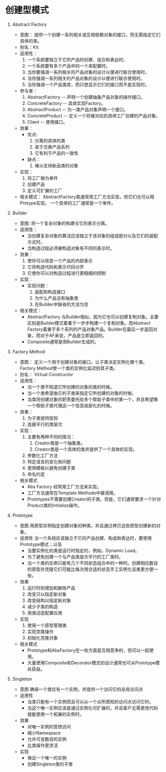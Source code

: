 # 创建型模式

1. Abstract Factory
	- 意图： 提供一个创建一系列相关或互相依赖对象的接口，而无需指定它们具体的类。
	- 别名：Kit
	- 适用性：
		1. 一个系统要独立于它的产品的创建、组合和表达时。
		2. 一个系统要有多个产品中的一个来配置时。
		3. 当你要强调一系列相关的产品对象的设计以便进行联合使用时。
		4. 当你强调一系列相关的产品对象的设计以便进行联合使用时。
		5. 当你强调一个产品类库，而只想显示它们的接口而不是实现时。
	- 参与者：
	  1. AbstractFactory -- 声明一个创建抽象产品对象的操作接口。
	  2. ConcreteFactory -- 具体实现Factory。
	  3. AbstractProduct -- 为一类产品对象声明一个接口。
	  4. ConcreteProduct -- 定义一个将被对应的具体工厂创建的产品对象。
	  5. Client -- 使用接口。
	- 效果：
		- 优点:
			1. 分离的具体的类
			2. 易于交换产品系列
			3. 它有利于产品的一致性
		- 缺点：
			1. 难以支持新品类的对象
	- 实现：
		1. 将工厂做为单件
		2. 创建产品
		3. 定义可扩展的工厂
	- 相关模式：
		AbstractFactory类通常用工厂方法实现，但它们也可以用Protype实现。
		一个具体的工厂通常是一个单件。
2. Builder
	- 意图:
		将一个复杂对象的构建与它的表示分离。
	- 适用性：
		- 当创建复杂对象的算法应该独立于该对象的组成部分以及它们的装配方式时。
		- 当构造过程必须被构造对象有不同的表示时。
	- 效果：
		1. 使你可以改变一个产品的内部表示
		2. 它将构造代码和表示代码分开
		3. 它使你可以对构造过程进行更精细的控制
	- 实现：
		- 实现问题：
			1. 装配和构造接口
			2. 为什么产品没有抽象类
			3. 在Builder中缺省的方法为空
	- 相关模式：
		- AbstractFactory 与Builder相似，因为它也可以创建复制对象。主要区别是Builder模式着重于一步步构建一个复制对象。而Abstract Factory着重于多个系列的产品对象产品。Builder在最后一步返回对象，而对于AF来说，产品是立即返回的。
		- Composite通常是用Builder生成的。

3. Factory Method
	- 意图：
		定义一个用于创建对象的接口，让子类决定实例化哪个类。Factory Method使一个类的实例化延迟到其子类。
	- 别名：
		Virtual Constructor
	- 适用性：
		- 当一个类不知道它所创建的对象的类的时候。
		- 当一个类希望由它的子类来指定它所创建的对象的时候。
		- 当类将创建对象的职责委托给多个帮助子类中的某一个，并且希望哪一个帮助子类代理这一个信息局部化的时候。
	- 效果：
		1. 为子类提供挂钩
		2. 连接平行的类层次
	- 实现：
		1. 主要有两种不同的情况：
			1. Creator类是一个抽象类。
			2. Creator类是一个具体的类并提供了一个具体的实现。
		2. 参数化工厂方法
		3. 特定语言的变化和问题
		4. 使用模板以避免创建子类
		5. 命名约定
	- 相关模式
		- Abs Factory 经常用工厂方法来实现。
		- 工厂方法通常在Template Methods中被调用。
		- Prototypes不需要创建Creator的子类。但是，它们通常要求一个针对Product类的Initialize操作。

4. Prototype
	- 意图
		用原型实例指定创建对象的种类，并且通过拷贝这些原型创建新的对象。
	- 适用性
		当一个系统应该独立于它的产品创建、构成和表达时，要使用Prototype模式；以及
		- 当要实例化的类是运行时指定的，例如，Dynamic Load。
		- 为了避免创建一个与产品类层次平行的工厂类时。
		- 当一个类的实例只能有几个不同状态组合中的一种时。创建相应数目的原型并克隆它们可能比每次用合适的状态手工实例化该类更方便一些。
	- 效果
		1. 运行时刻增加和删除产品
		2. 改变只以指定新对象
		3. 改变结构以指定新对象
		4. 减少子类的构造
		5. 用类动态配置应用
	- 实现
		1. 使用一个原型管理类
		2. 实现克隆操作
		3. 初始化克隆对象
	- 相关模式
		- Prototype和AbsFactory在一些方面是互相竞争的，但可以一起使用。
		- 大量使用Composite和Decorator模式的设计通常也可从Prototype模处获益。

5. Singleton
	- 意图
		确保一个类仅有一个实例，并提供一个访问它的全局访问点
	- 适用性
		- 当类只能有一个实例而且可以从一个众所周知的访问点访问它时。
		- 当这个唯一实例应该是通过实例化可扩展的，并且客户无需更改代码就能使用一个拓展的实例时。
	-  效果
		- 对唯一实例的受控访问
		- 缩小Namespace
		- 允许可变数目的实例
		- 比类操作更灵活
	- 实现
		- 保证一个唯一的实例
		- 创建Singleton类的子类